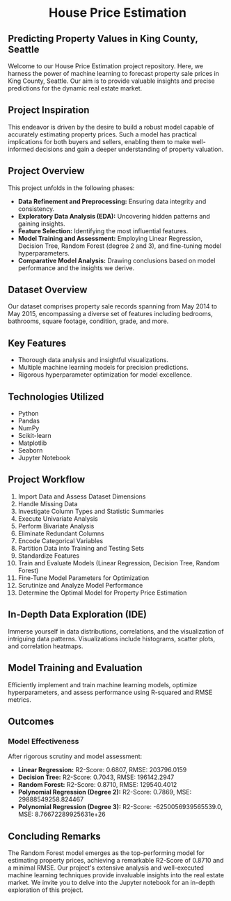<div align="center">
  <h1>House Price Estimation</h1>
</div>

## Predicting Property Values in King County, Seattle

Welcome to our House Price Estimation project repository. Here, we harness the power of machine learning to forecast property sale prices in King County, Seattle. Our aim is to provide valuable insights and precise predictions for the dynamic real estate market.

## Project Inspiration

This endeavor is driven by the desire to build a robust model capable of accurately estimating property prices. Such a model has practical implications for both buyers and sellers, enabling them to make well-informed decisions and gain a deeper understanding of property valuation.

## Project Overview

This project unfolds in the following phases:

- **Data Refinement and Preprocessing:** Ensuring data integrity and consistency.
- **Exploratory Data Analysis (EDA):** Uncovering hidden patterns and gaining insights.
- **Feature Selection:** Identifying the most influential features.
- **Model Training and Assessment:** Employing Linear Regression, Decision Tree, Random Forest (degree 2 and 3), and fine-tuning model hyperparameters.
- **Comparative Model Analysis:** Drawing conclusions based on model performance and the insights we derive.

## Dataset Overview

Our dataset comprises property sale records spanning from May 2014 to May 2015, encompassing a diverse set of features including bedrooms, bathrooms, square footage, condition, grade, and more.

## Key Features

- Thorough data analysis and insightful visualizations.
- Multiple machine learning models for precision predictions.
- Rigorous hyperparameter optimization for model excellence.

## Technologies Utilized

- Python
- Pandas
- NumPy
- Scikit-learn
- Matplotlib
- Seaborn
- Jupyter Notebook
## Project Workflow

1. Import Data and Assess Dataset Dimensions
2. Handle Missing Data
3. Investigate Column Types and Statistic Summaries
4. Execute Univariate Analysis
5. Perform Bivariate Analysis
6. Eliminate Redundant Columns
7. Encode Categorical Variables
8. Partition Data into Training and Testing Sets
9. Standardize Features
10. Train and Evaluate Models (Linear Regression, Decision Tree, Random Forest)
11. Fine-Tune Model Parameters for Optimization
12. Scrutinize and Analyze Model Performance
13. Determine the Optimal Model for Property Price Estimation

## In-Depth Data Exploration (IDE)

Immerse yourself in data distributions, correlations, and the visualization of intriguing data patterns. Visualizations include histograms, scatter plots, and correlation heatmaps.

## Model Training and Evaluation

Efficiently implement and train machine learning models, optimize hyperparameters, and assess performance using R-squared and RMSE metrics.

## Outcomes

### Model Effectiveness

After rigorous scrutiny and model assessment:

- **Linear Regression:** R2-Score: 0.6807, RMSE: 203796.0159
- **Decision Tree:** R2-Score: 0.7043, RMSE: 196142.2947
- **Random Forest:** R2-Score: 0.8710, RMSE: 129540.4012
- **Polynomial Regression (Degree 2):** R2-Score: 0.7869, MSE: 29888549258.824467
- **Polynomial Regression (Degree 3):** R2-Score: -6250056939565539.0, MSE: 8.76672289925631e+26

## Concluding Remarks

The Random Forest model emerges as the top-performing model for estimating property prices, achieving a remarkable R2-Score of 0.8710 and a minimal RMSE. Our project's extensive analysis and well-executed machine learning techniques provide invaluable insights into the real estate market. We invite you to delve into the Jupyter notebook for an in-depth exploration of this project.
